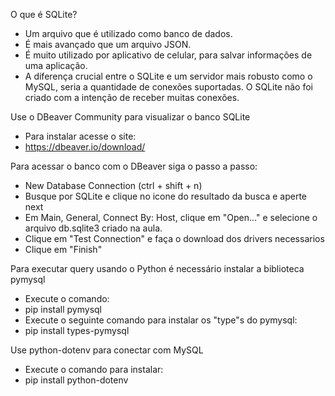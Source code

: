 O que é SQLite?
- Um arquivo que é utilizado como banco de dados.
- É mais avançado que um arquivo JSON.
- É muito utilizado por aplicativo de celular, para salvar informações de uma aplicação.
- A diferença crucial entre o SQLite e um servidor mais robusto como o MySQL, seria a quantidade de conexões suportadas. O SQLite não foi criado com a intenção de receber muitas conexões.

Use o DBeaver Community para visualizar o banco SQLite
- Para instalar acesse o site:
- https://dbeaver.io/download/

Para acessar o banco com o DBeaver siga o passo a passo:
- New Database Connection (ctrl + shift + n)
- Busque por SQLite e clique no icone do resultado da busca e aperte next
- Em Main, General, Connect By: Host, clique em "Open..." e selecione o arquivo db.sqlite3 criado na aula.
- Clique em "Test Connection" e faça o download dos drivers necessarios
- Clique em "Finish"

Para executar query usando o Python é necessário instalar a biblioteca pymysql
- Execute o comando:
- pip install pymysql
- Execute o seguinte comando para instalar os "type"s do pymysql:
- pip install types-pymysql

Use python-dotenv para conectar com MySQL
- Execute o comando para instalar:
- pip install python-dotenv